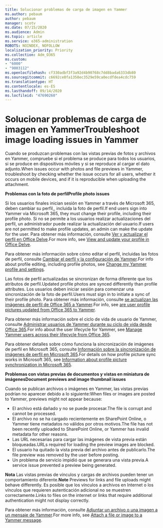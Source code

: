```yaml
---
title: Solucionar problemas de carga de imagen en Yammer
ms.author: pebaum
author: pebaum
manager: scotv
ms.date: 07/15/2020
ms.audience: Admin
ms.topic: article
ms.service: o365-administration
ROBOTS: NOINDEX, NOFOLLOW
localization_priority: Priority
ms.collection: Adm_O365
ms.custom:
- "6000"
- "9003112"
ms.openlocfilehash: cf330adbf3f3a92d4b90768c7dd8bada6333db80
ms.sourcegitcommit: c6692ce0fa1358ec3529e59ca0ecdfdea4cdc759
ms.translationtype: HT
ms.contentlocale: es-ES
ms.lasthandoff: 09/14/2020
ms.locfileid: "47690260"
---
```

# <a name="troubleshoot-image-loading-issues-in-yammer"></a><span data-ttu-id="76406-102">Solucionar problemas de carga de imagen en Yammer</span><span class="sxs-lookup"><span data-stu-id="76406-102">Troubleshoot image loading issues in Yammer</span></span>

<span data-ttu-id="76406-103">Cuando se produzcan problemas con las vistas previas de fotos y archivos en Yammer, compruebe si el problema se produce para todos los usuarios, si se produce en dispositivos móviles y si se reproduce al cargar el dato adjunto.</span><span class="sxs-lookup"><span data-stu-id="76406-103">When issues occur with photos and file previews in Yammer, troubleshoot by checking whether the issue occurs for all users, whether it occurs on mobile devices, and if it is reproducible when uploading the attachment.</span></span>  

<span data-ttu-id="76406-104">**Problemas con la foto de perfil**</span><span class="sxs-lookup"><span data-stu-id="76406-104">**Profile photo issues**</span></span>  

<span data-ttu-id="76406-105">Si los usuarios finales inician sesión en Yammer a través de Microsoft 365, deben cambiar su perfil,, incluida la foto de perfil.</span><span class="sxs-lookup"><span data-stu-id="76406-105">If end users sign into Yammer via Microsoft 365, they must change their profile, including their profile photo.</span></span> <span data-ttu-id="76406-106">Si no se permite a los usuarios realizar actualizaciones del perfil, un administrador puede realizar la actualización del usuario.</span><span class="sxs-lookup"><span data-stu-id="76406-106">If users are not permitted to make profile updates, an admin can make the update for the user.</span></span> <span data-ttu-id="76406-107">Para obtener más información, consulte [Ver y actualizar el perfil en Office Delve](https://support.microsoft.com/office/view-and-update-your-profile-in-office-delve-4e84343b-eedf-45a1-aeb9-8627ccca14ba).</span><span class="sxs-lookup"><span data-stu-id="76406-107">For more info, see [View and update your profile in Office Delve](https://support.microsoft.com/office/view-and-update-your-profile-in-office-delve-4e84343b-eedf-45a1-aeb9-8627ccca14ba).</span></span>

<span data-ttu-id="76406-108">Para obtener más información sobre cómo editar el perfil, incluidas las fotos de perfil, consulte [Cambiar el perfil y la configuración de Yammer](https://support.microsoft.com/office/classic-yammer-change-my-yammer-profile-and-settings-a3aeca0e-de34-4897-9b59-de6516542851).</span><span class="sxs-lookup"><span data-stu-id="76406-108">For info about profile editing, including profile photos, see [Change my Yammer profile and settings](https://support.microsoft.com/office/classic-yammer-change-my-yammer-profile-and-settings-a3aeca0e-de34-4897-9b59-de6516542851).</span></span> 

<span data-ttu-id="76406-109">Las fotos de perfil actualizadas se sincronizan de forma diferente que los atributos de perfil.</span><span class="sxs-lookup"><span data-stu-id="76406-109">Updated profile photos are synced differently than profile attributes.</span></span> <span data-ttu-id="76406-110">Los usuarios deben iniciar sesión para comenzar una sincronización de la foto de perfil.</span><span class="sxs-lookup"><span data-stu-id="76406-110">Users must sign in to initiate a sync of their profile photo.</span></span> <span data-ttu-id="76406-111">Para obtener más información, consulte [se actualizan las imágenes de perfil de Office 365 a Yammer](https://docs.microsoft.com/yammer/manage-yammer-users/manage-users-across-their-lifecycle#q-are-user-profile-pictures-updated-from-office-365-to-yammer).</span><span class="sxs-lookup"><span data-stu-id="76406-111">For info, see [are user profile pictures updated from Office 365 to Yammer](https://docs.microsoft.com/yammer/manage-yammer-users/manage-users-across-their-lifecycle#q-are-user-profile-pictures-updated-from-office-365-to-yammer).</span></span>

<span data-ttu-id="76406-112">Para obtener más información sobre el ciclo de vida de usuario de Yammer, consulte [Administrar usuarios de Yammer durante su ciclo de vida desde Office 365](https://docs.microsoft.com/yammer/manage-yammer-users/manage-users-across-their-lifecycle).</span><span class="sxs-lookup"><span data-stu-id="76406-112">For info about the user lifecycle for Yammer, see [Manage Yammer users across their lifecycle from Office 365](https://docs.microsoft.com/yammer/manage-yammer-users/manage-users-across-their-lifecycle).</span></span>  

<span data-ttu-id="76406-113">Para obtener detalles sobre cómo funciona la sincronización de imágenes de perfil en Microsoft 365, consulte [Información sobre la sincronización de imágenes de perfil en Microsoft 365](https://support.microsoft.com/office/information-about-profile-picture-synchronization-in-microsoft-365-20594d76-d054-4af4-a660-401133e3d48a).</span><span class="sxs-lookup"><span data-stu-id="76406-113">For details on how profile picture sync works in Microsoft 365, see [Information about profile picture synchronization in Microsoft 365](https://support.microsoft.com/office/information-about-profile-picture-synchronization-in-microsoft-365-20594d76-d054-4af4-a660-401133e3d48a).</span></span>  

<span data-ttu-id="76406-114">**Problemas con vistas previas de documentos y vistas en miniatura de imágenes**</span><span class="sxs-lookup"><span data-stu-id="76406-114">**Document previews and image thumbnail issues**</span></span>  

<span data-ttu-id="76406-115">Cuando se publican archivos o imágenes en Yammer, las vistas previas podrían no aparecer debido a lo siguiente:</span><span class="sxs-lookup"><span data-stu-id="76406-115">When files or images are posted to Yammer, previews might not appear because:</span></span> 

- <span data-ttu-id="76406-116">El archivo está dañado y no se puede procesar.</span><span class="sxs-lookup"><span data-stu-id="76406-116">The file is corrupt and cannot be processed.</span></span>
- <span data-ttu-id="76406-117">El archivo no se ha cargado recientemente en SharePoint Online, o Yammer tiene metadatos no válidos por otros motivos.</span><span class="sxs-lookup"><span data-stu-id="76406-117">The file has not been recently uploaded to SharePoint Online, or Yammer has invalid metadata for other reasons.</span></span>
- <span data-ttu-id="76406-118">Las URL necesarias para cargar las imágenes de vista previa están bloqueadas.</span><span class="sxs-lookup"><span data-stu-id="76406-118">URLs required for loading the preview images are blocked.</span></span>
- <span data-ttu-id="76406-119">El usuario ha quitado la vista previa del archivo antes de publicarlo.</span><span class="sxs-lookup"><span data-stu-id="76406-119">The file preview was removed by the user before posting.</span></span>
- <span data-ttu-id="76406-120">Un problema de servicio impidió que se generara una vista previa.</span><span class="sxs-lookup"><span data-stu-id="76406-120">A service issue prevented a preview being generated.</span></span>

<span data-ttu-id="76406-121">**Nota** Las vistas previas de vínculos y cargas de archivos pueden tener un comportamiento diferente.</span><span class="sxs-lookup"><span data-stu-id="76406-121">**Note** Previews for links and file uploads might behave differently.</span></span> <span data-ttu-id="76406-122">Es posible que los vínculos a archivos en Internet o los vínculos que requieren autenticación adicional no se muestren correctamente.</span><span class="sxs-lookup"><span data-stu-id="76406-122">Links to files on the internet or links that require additional authentication might not display correctly.</span></span>

<span data-ttu-id="76406-123">Para obtener más información, consulte [Adjuntar un archivo o una imagen a un mensaje de Yammer](https://support.microsoft.com/office/attach-a-file-or-image-to-a-yammer-message-f576d4d1-ad66-4ce4-9c43-46cf75978dbf).</span><span class="sxs-lookup"><span data-stu-id="76406-123">For more info, see [Attach a file or image to a Yammer message](https://support.microsoft.com/office/attach-a-file-or-image-to-a-yammer-message-f576d4d1-ad66-4ce4-9c43-46cf75978dbf).</span></span> 